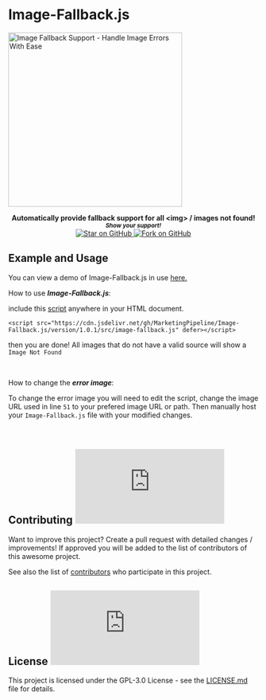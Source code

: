 # Image-Fallback.js


<a href="https://github.com/MarketingPipeline/Image-Fallback.js/">
<img height=350 alt="Image Fallback Support - Handle Image Errors With Ease" src="https://capsule-render.vercel.app/api?type=waving&color=c4a2bd&height=300&section=header&text=Image-Fallback.js%20&fontSize=65&fontColor=ffffff&animation=fadeIn&fontAlignY=38&desc=Handle%20%Image%20Errors%20With%20Ease%20👍&descAlignY=60&descAlign=50"></img></a>

<p align="center">
  <b>Automatically provide fallback support for all &lt;img> / images not found! </b>

  <br>
  <small> <b><i>Show your support!</i> </b></small>
  <br>
   <a href="https://github.com/MarketingPipeline/Image-Fallback.js">
    <img title="Star on GitHub" src="https://img.shields.io/github/stars/MarketingPipeline/Image-Fallback.js.svg?style=social&label=Star">
  </a>
  <a href="https://github.com/MarketingPipeline/Image-Fallback.js/fork">
    <img title="Fork on GitHub" src="https://img.shields.io/github/forks/MarketingPipeline/Image-Fallback.js.svg?style=social&label=Fork">
  </a>
   </p>  





## Example and Usage


You can view a demo of Image-Fallback.js in use [here.](https://marketingpipeline.github.io/Image-Fallback.js)




How to use <b><i>Image-Fallback.js</b></i>:



   include this [script](https://github.com/MarketingPipeline/Image-Fallback.js/blob/main/version/1.0.1/src/image-fallback.js) anywhere in your HTML document.
         
    <script src="https://cdn.jsdelivr.net/gh/MarketingPipeline/Image-Fallback.js/version/1.0.1/src/image-fallback.js" defer></script>
    
then you are done! All images that do not have a valid source will show a <code>Image Not Found</code>


<br>

How to change the <b><i>error image</b></i>:

To change the error image you will need to edit the script, change the image URL used in line <code>51</code> to your prefered image URL or path. Then manually host your <code>Image-Fallback.js</code> file with your modified changes. 


<br>

## Contributing <a href="https://github.com/MarketingPipeline/Image-Fallback.js/graphs/contributors"> ![GitHub](https://img.shields.io/github/contributors/MarketingPipeline/Image-Fallback.js) </a>

Want to improve this project? Create a pull request with detailed changes / improvements! If approved you will be added to the list of contributors of this awesome project.


See also the list of
[contributors](https://github.com/MarketingPipeline/Image-Fallback.js/graphs/contributors) who
participate in this project.

## License <a href="LICENSE"> ![GitHub](https://img.shields.io/github/license/MarketingPipeline/Image-Fallback.js) </a>

This project is licensed under the GPL-3.0 License - see the
[LICENSE.md](https://github.com/MarketingPipeline/Image-Fallback.js/blob/main/LICENSE) file for
details.
